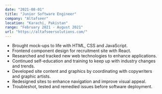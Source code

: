 ```yaml
---
date: "2021-08-01"
title: "Junior Software Engineer"
company: "Altafseer"
location: "Karachi, Pakistan"
range: "February 2021 - August 2021"
url: "https://altafseersolutions.com/"
---
```


- Brought mock-ups to life with HTML, CSS and JavaScript.
- Frontend component design for recruitment site with React.
- Researched and tracked new web technologies to enhance applications.
- Continued self-education and training to keep up with industry changes and trends.
- Developed site content and graphics by coordinating with copywriters and graphic artists.
- Redesigned sites to enhance navigation and improve visual appeal.
- Troubleshot, tested and remedied issues before software deployment.
